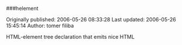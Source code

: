 ###helement

Originally published: 2006-05-26 08:33:28
Last updated: 2006-05-26 15:45:14
Author: tomer filiba

HTML-element tree declaration that emits nice HTML